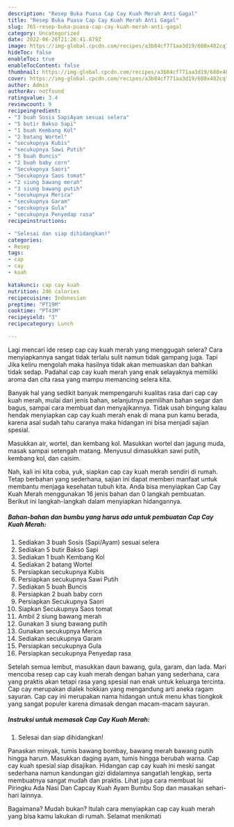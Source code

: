 ```yaml
---
description: "Resep Buka Puasa Cap Cay Kuah Merah Anti Gagal"
title: "Resep Buka Puasa Cap Cay Kuah Merah Anti Gagal"
slug: 765-resep-buka-puasa-cap-cay-kuah-merah-anti-gagal
category: Uncategorized
date: 2022-06-26T21:26:41.879Z
image: https://img-global.cpcdn.com/recipes/a3b84cf771aa3d19/680x482cq70/cap-cay-kuah-merah-foto-resep-utama.jpg
hideToc: false
enableToc: true
enableTocContent: false
thumbnail: https://img-global.cpcdn.com/recipes/a3b84cf771aa3d19/680x482cq70/cap-cay-kuah-merah-foto-resep-utama.jpg
cover: https://img-global.cpcdn.com/recipes/a3b84cf771aa3d19/680x482cq70/cap-cay-kuah-merah-foto-resep-utama.jpg
author: Admin
authorAv: notfound
ratingvalue: 3.4
reviewcount: 9
recipeingredient:
- "3 buah Sosis SapiAyam sesuai selera"
- "5 butir Bakso Sapi"
- "1 buah Kembang Kol"
- "2 batang Wortel"
- "secukupnya Kubis"
- "secukupnya Sawi Putih"
- "5 buah Buncis"
- "2 buah baby corn"
- "Secukupnya Saori"
- "Secukupnya Saos tomat"
- "2 siung bawang merah"
- "3 siung bawang putih"
- "secukupnya Merica"
- "secukupnya Garam"
- "secukupnya Gula"
- "secukupnya Penyedap rasa"
recipeinstructions:

- "Selesai dan siap dihidangkan!"
categories:
- Resep
tags:
- cap
- cay
- kuah

katakunci: cap cay kuah 
nutrition: 246 calories
recipecuisine: Indonesian
preptime: "PT19M"
cooktime: "PT43M"
recipeyield: "3"
recipecategory: Lunch

---
```



Lagi mencari ide resep cap cay kuah merah yang menggugah selera? Cara menyiapkannya sangat tidak terlalu sulit namun tidak gampang juga. Tapi Jika keliru mengolah maka hasilnya tidak akan memuaskan dan bahkan tidak sedap. Padahal cap cay kuah merah yang enak selayaknya memiliki aroma dan cita rasa yang mampu memancing selera kita.


Banyak hal yang sedikit banyak mempengaruhi kualitas rasa dari cap cay kuah merah, mulai dari jenis bahan, selanjutnya pemilihan bahan segar dan bagus, sampai cara membuat dan menyajikannya. Tidak usah bingung kalau hendak menyiapkan cap cay kuah merah enak di mana pun kamu berada, karena asal sudah tahu caranya maka hidangan ini bisa menjadi sajian spesial.

Masukkan air, wortel, dan kembang kol. Masukkan wortel dan jagung muda, masak sampai setengah matang. Menyusul dimasukkan sawi putih, kembang kol, dan caisim.


Nah, kali ini kita coba, yuk, siapkan cap cay kuah merah sendiri di rumah. Tetap berbahan yang sederhana, sajian ini dapat memberi manfaat untuk membantu menjaga kesehatan tubuh kita. Anda bisa menyiapkan Cap Cay Kuah Merah menggunakan 16 jenis bahan dan 0 langkah pembuatan. Berikut ini langkah-langkah dalam menyiapkan hidangannya.

<!--inarticleads1-->

##### Bahan-bahan dan bumbu yang harus ada untuk pembuatan Cap Cay Kuah Merah:

1. Sediakan 3 buah Sosis (Sapi/Ayam) sesuai selera
1. Sediakan 5 butir Bakso Sapi
1. Sediakan 1 buah Kembang Kol
1. Sediakan 2 batang Wortel
1. Persiapkan secukupnya Kubis
1. Persiapkan secukupnya Sawi Putih
1. Sediakan 5 buah Buncis
1. Persiapkan 2 buah baby corn
1. Persiapkan Secukupnya Saori
1. Siapkan Secukupnya Saos tomat
1. Ambil 2 siung bawang merah
1. Gunakan 3 siung bawang putih
1. Gunakan secukupnya Merica
1. Sediakan secukupnya Garam
1. Persiapkan secukupnya Gula
1. Persiapkan secukupnya Penyedap rasa


Setelah semua lembut, masukkan daun bawang, gula, garam, dan lada. Mari mencoba resep cap cay kuah merah dengan bahan yang sederhana, cara yang praktis akan tetapi rasa yang spesial nan enak untuk keluarga tercinta. Cap cay merupakan dialek hokkian yang mengandung arti aneka ragam sayuran. Cap cay ini merupakan nama hidangan untuk menu khas tiongkok yang sangat populer karena dimasak dengan macam-macam sayuran. 

<!--inarticleads2-->

##### Instruksi untuk memasak Cap Cay Kuah Merah:


1. Selesai dan siap dihidangkan!

Panaskan minyak, tumis bawang bombay, bawang merah bawang putih hingga harum. Masukkan daging ayam, tumis hingga berubah warna. Cap cay kuah spesial siap disajikan. Hidangan cap cay kuah ini meski sangat sederhana namun kandungan gizi didalamnya sangatlah lengkap, serta membuatnya sangat mudah dan praktis. Lihat juga cara membuat Isi Piringku Ada Nasi Dan Capcay Kuah Ayam Bumbu Sop dan masakan sehari-hari lainnya. 

Bagaimana? Mudah bukan? Itulah cara menyiapkan cap cay kuah merah yang bisa kamu lakukan di rumah. Selamat menikmati
